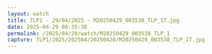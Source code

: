 ```yaml
---
layout: watch
title: TLP1 - 29/04/2025 - M20250429_003538_TLP_1T.jpg
date: 2025-04-29 00:35:38
permalink: /2025/04/29/watch/M20250429_003538_TLP_1
capture: TLP1/2025/202504/20250428/M20250429_003538_TLP_1T.jpg
---
```

